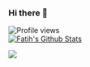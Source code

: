 ### Hi there 👋

![Profile views](https://gpvc.arturio.dev/fatihis)
</br>
<a href="https://github.com/fatihis">
<img align="center" alt="Fatih's Github Stats" src="https://github-readme-stats.codestackr.vercel.app/api?username=fatihis&show_icons=true&hide_border=true&count_private=true&include_all_commits=true&theme=radical" /></a>

<a href="https://github.com/fatihis">
  <img align="center" src="https://github-readme-stats.anuraghazra1.vercel.app/api/top-langs/?username=fatihis99&layout=compact&theme=radical" />
</a>


